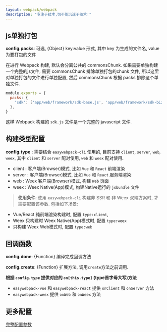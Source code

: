 ```yaml
---
layout: webpack/webpack
description: "专注于技术,切不能沉迷于技术!"
---
```


## js单独打包

**config.packs**: 可选, {Object} key:value 形式, 其中 key 为生成的文件名, value为要打包的文件

在进行 Webpack 构建, 默认会分离公共的 commonsChunk. 如果需要单独构建一个完整的js文件, 需要 commonsChunk 排除单独打包的chunk 文件, 所以这里对单独打包的文件进行单独配置, 然后 commonsChunk 根据 packs 排除这个单独文件.

```js
module.exports = {
  packs: {
    'sdk': ['app/web/framework/sdk-base.js', 'app/web/framework/sdk-biz.js']
  },
}
```

这样 Webpack 构建的 `sdk.js` 文件是一个完整的 javascript 文件.

## 构建类型配置

**config.type** : 需要结合 `easywebpack-cli` 使用的, 目前支持 `client`, `server`, `web`, `weex`, 其中 `client` 和 `server` 配对使用, `web` 和 `weex` 配对使用.

- client : 客户端(Browser)模式, 比如 `Vue` 和 `React` 前端渲染
- server : 客户端(Browser)模式, 比如 `Vue` 和 `React` 服务端渲染
- web    : Weex 客户端(Browser)模式, 构建 `Web` 页面
- weex   : Weex Native(App)模式, 构建Native运行的 `jsbundle` 文件

>**使用条件**: 使用 `easywebpack-cli` 构建非 SSR 和 非 Weex 双端方案时, 才需要配置该参数. 包括如下场景:

- Vue/React 纯前端渲染构建时, 配置 `type:client`, 
- Weex 只构建时 Weex Native(App)模式时, 配置 `type:weex`
- 只构建 Weex Web模式时, 配置 `type:web`


## 回调函数

**config.done**: {Function} 编译完成回调方法

**config.create**: {Function} 扩展方法, 调用`create`方法之前调用.

**根据 `config.type` 提供对应的 `on[this.type]` (type首字母大写)方法**

- `easywebpack-vue` 和 `easywebpack-react` 提供 `onClient` 和 `onServer` 方法
- `easywebpack-weex` 提供 `onWeb` 和 `onWeex` 方法


## 更多配置

[完整配置参数](/easywebpack/webpack/config/)